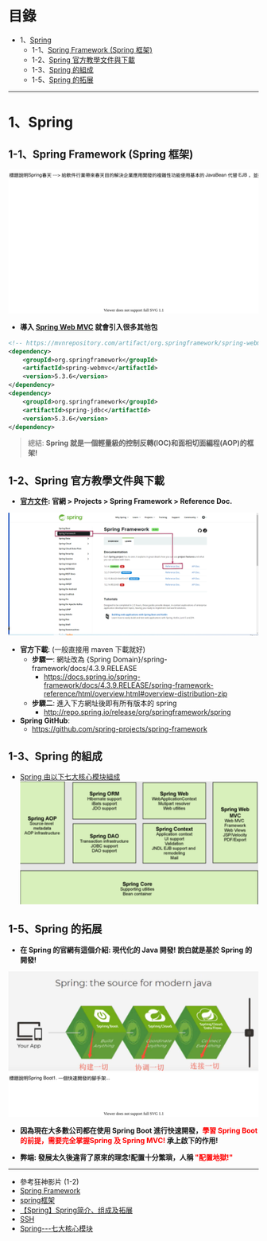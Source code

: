 <h1>目錄</h1>

- 1、[Spring](#s1)
  - 1-1、[Spring Framework (Spring 框架)](#s2)
  - 1-2、[Spring 官方教學文件與下載](#s3)
  - 1-3、[Spring 的組成](#s4)
  - 1-5、[Spring 的拓展](#s5)

---

# 1、Spring<span id="s1"/>

## 1-1、Spring Framework (Spring 框架)<span id="s2"/>

<img src="./image/21.dio.svg"/>


- **導入 [Spring Web MVC](https://mvnrepository.com/artifact/org.springframework/spring-webmvc) 就會引入很多其他包**


```xml
<!-- https://mvnrepository.com/artifact/org.springframework/spring-webmvc -->
<dependency>
    <groupId>org.springframework</groupId>
    <artifactId>spring-webmvc</artifactId>
    <version>5.3.6</version>
</dependency>
<dependency>
    <groupId>org.springframework</groupId>
    <artifactId>spring-jdbc</artifactId>
    <version>5.3.6</version>
</dependency>
```

> 總結: **Spring 就是一個輕量級的控制反轉(IOC)和面相切面編程(AOP)的框架!**

## 1-2、Spring 官方教學文件與下載<span id="s3"/>

- **[官方文件](https://docs.spring.io/spring-framework/docs/current/reference/html/overview.html#overview): 官網 > Projects > Spring Framework > Reference Doc.**

<img src="./image/01.dio.svg"/>

- **官方下載**: (一般直接用 maven 下載就好)
  - **步驟一**: 網址改為 {Spring Domain}/spring-framework/docs/4.3.9.RELEASE
    - https://docs.spring.io/spring-framework/docs/4.3.9.RELEASE/spring-framework-reference/html/overview.html#overview-distribution-zip
  - **步驟二**: 進入下方網址後即有所有版本的 spring
    - http://repo.spring.io/release/org/springframework/spring
- **Spring GitHub**:
  - https://github.com/spring-projects/spring-framework

## 1-3、Spring 的組成<span id="s4"/>

- [Spring 由以下七大核心模块組成](./doc/Spring_七大核心模块.html)
  <img src="./image/02.dio.svg"/>

## 1-5、Spring 的拓展<span id="s5"/>

- **在 Spring 的官網有這個介紹: 現代化的 Java 開發! 說白就是基於 Spring 的開發!**

<img src="./image/03.dio.svg"/>

<img src="./image/22.dio.svg"/>

- **因為現在大多數公司都在使用 Spring Boot 進行快速開發，<span style="color:red">學習 Spring Boot 的前提，需要完全掌握Spring 及 Spring MVC!</span> 承上啟下的作用!**

- **弊端: 發展太久後違背了原來的理念!配置十分繁瑣，人稱 <span style="color:red">"配置地獄!"</span>**

---

- 參考狂神影片 (1-2)
- [Spring Framework](https://zh.wikipedia.org/wiki/Spring_Framework)
- [spring框架](https://baike.baidu.com/item/spring%E6%A1%86%E6%9E%B6/2853288)
- [【Spring】Spring简介、组成及拓展](https://blog.csdn.net/Aibiabcheng/article/details/116012859)
- [SSH](https://zhuanlan.zhihu.com/p/52953841)
- [Spring---七大核心模块](https://www.cnblogs.com/qlqwjy/p/9071510.html)